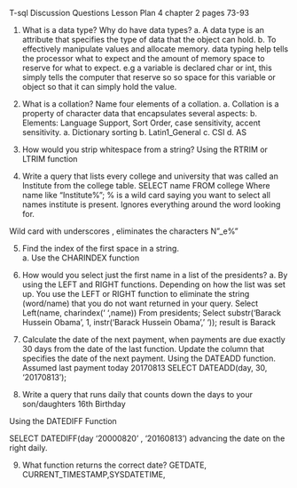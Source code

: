 T-sql Discussion Questions Lesson Plan 4 chapter 2 pages 73-93
1.	 What is a data type? Why do have data types?
a.	 A data type is an attribute that specifies the type of data that the object can hold.
b.	To effectively manipulate values and allocate memory.
  data typing help tells the processor what to expect and the amount of memory space to reserve for what to expect. e.g a variable is declared char or int, this simply tells the computer that reserve so so space for this variable or object so that it can simply hold the value.
2.	 What is a collation? Name four elements of a collation.
a.	 Collation is a property of character data that encapsulates several aspects:
b.	Elements:  Language Support, Sort Order, case sensitivity, accent sensitivity.
a.	Dictionary sorting
b.	Latin1_General
c.	CSI
d.	AS

3.	How would you strip whitespace from a string? Using the RTRIM or LTRIM function
4.	Write a query that lists every college and university that was called an Institute from the college table.
SELECT name
FROM college
Where name like “Institute%”;
% is a wild card saying you want to select all names institute is present. Ignores everything around the word looking for.

Wild card with underscores , eliminates the characters N”_e%”

5.	Find the index of the first space in a string.  
a.	 Use  the CHARINDEX function



6.	How would you select just the first name in a list of the presidents? 
a.	By using the LEFT and RIGHT functions.  Depending on how the list was set up.
You use the LEFT or RIGHT function to eliminate the string (word/name) that you do not want returned in your query.
Select Left(name, charindex(‘ ‘,name))
From presidents;
Select substr(‘Barack Hussein Obama’, 1, instr(‘Barack Hussein Obama’,’ ‘)); result is Barack


7.	Calculate the date of the next payment, when payments are due exactly 30 days from the date of the last function. Update the column that specifies the date of the next payment.
Using the DATEADD function. Assumed last payment today 20170813
SELECT DATEADD(day, 30, ‘20170813’);

8.	Write a query that runs daily that counts down the days to your son/daughters 16th Birthday

Using the DATEDIFF Function

SELECT DATEDIFF(day ‘20000820’ , ‘20160813’) advancing the date on the right daily.

9.	What function returns the correct date?  GETDATE, CURRENT_TIMESTAMP,SYSDATETIME, 
